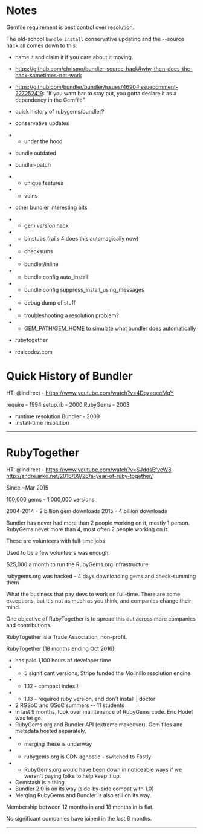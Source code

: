 # Notes 

Gemfile requirement is best control over resolution.

The old-school `bundle install` conservative updating and the --source hack all comes down to this:
- name it and claim it if you care about it moving.
- https://github.com/chrismo/bundler-source-hack#why-then-does-the-hack-sometimes-not-work
- https://github.com/bundler/bundler/issues/4690#issuecomment-227252419: "If you want bar to stay put, you gotta declare it as a dependency in the Gemfile"

- quick history of rubygems/bundler?
- conservative updates
- - under the hood
- bundle outdated
- bundler-patch
- - unique features
- - vulns
- other bundler interesting bits
- - gem _version_ hack
- - binstubs (rails 4 does this automagically now)
- - checksums
- - bundler/inline
- - bundle config auto_install
- - bundle config suppress_install_using_messages
- - debug dump of stuff
- - troubleshooting a resolution problem?
- - GEM_PATH/GEM_HOME to simulate what bundler does automatically
- rubytogether
- realcodez.com


# Quick History of Bundler

HT: @indirect - https://www.youtube.com/watch?v=4DqzaqeeMgY

require - 1994
setup.rb - 2000
RubyGems - 2003
- runtime resolution
Bundler - 2009
- install-time resolution

---

# RubyTogether

HT: @indirect - https://www.youtube.com/watch?v=SJddsEfvcW8
http://andre.arko.net/2016/09/26/a-year-of-ruby-together/

Since ~Mar 2015

100,000 gems - 1,000,000 versions

2004-2014 - 2 billion gem downloads
2015 - 4 billion downloads

Bundler has never had more than 2 people working on it, mostly 1 person.
RubyGems never more than 4, most often 2 people working on it.

These are volunteers with full-time jobs.

Used to be a few volunteers was enough.

$25,000 a month to run the RubyGems.org infrastructure.

rubygems.org was hacked - 4 days downloading gems and check-summing them

What the business that pay devs to work on full-time. There are some exceptions, but
it's not as much as you think, and companies change their mind. 

One objective of RubyTogether is to spread this out across more companies and contributions.
 
RubyTogether is a Trade Association, non-profit. 
 
RubyTogether (18 months ending Oct 2016)
- has paid 1,100 hours of developer time
- - 5 significant versions, Stripe funded the Molinillo resolution engine
- - 1.12 - compact index!!
- - 1.13 - required ruby version, and don't install | doctor
- 2 RGSoC and GSoC summers -- 11 students
- in last 9 months, took over maintenance of RubyGems code. Eric Hodel was let go.
- RubyGems.org and Bundler API (extreme makeover). Gem files and metadata hosted separately.
- - merging these is underway
- - rubygems.org is CDN agnostic - switched to Fastly
- - RubyGems.org would have been down in noticeable ways if we weren't paying folks to help keep it up.
- Gemstash is a thing.
- Bundler 2.0 is on its way (side-by-side compat with 1.0)
- Merging RubyGems and Bundler is also still on its way.

Membership between 12 months in and 18 months in is flat.

No significant companies have joined in the last 6 months.


---


